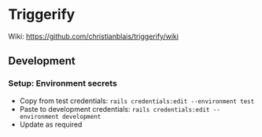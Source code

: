 # Triggerify

Wiki: https://github.com/christianblais/triggerify/wiki

## Development

### Setup: Environment secrets
- Copy from test credentials: `rails credentials:edit --environment test`
- Paste to development credentials: `rails credentials:edit --environment development`
- Update as required
